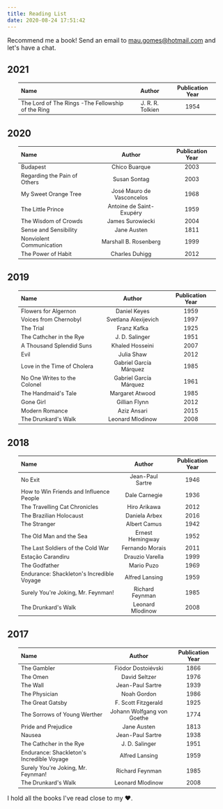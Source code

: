 ```yaml
---
title: Reading List
date: 2020-08-24 17:51:42
---
```


<style>
figure {text-align: center;}
table   {font-size: 0.8rem;
        text-align: center;
          margin: auto;
            width: 90%;
        
        }
tr:hover {background-color: #f5f5f5;}
</style>

Recommend me a book! Send an email to [mau.gomes@hotmail.com](mailto:mau.gomes@hotmail.com) and let's have a chat.

## 2021
|           Name           |           Author          | Publication Year |
|:-------------------------|:-------------------------:|:----------------:|
| The Lord of The Rings -The Fellowship of the Ring | J. R. R. Tolkien          | 1954             |

## 2020
|           Name           |           Author          | Publication Year |
|:-------------------------|:-------------------------:|:----------------:|
| Budapest                 | Chico Buarque           | 2003             |
| Regarding the Pain of Others| Susan Sontag           | 2003             |
| My Sweet Orange Tree     | José Mauro de Vasconcelos | 1968             |
| The Little Prince        | Antoine de Saint-Exupéry  | 1959             |
| The Wisdom of Crowds     | James Surowiecki          | 2004             |
| Sense and Sensibility    | Jane Austen               | 1811             |
| Nonviolent Communication | Marshall B. Rosenberg     | 1999             |
| The Power of Habit       | Charles Duhigg            | 2012             |

## 2019
|             Name             |         Author         | Publication Year |
|:-----------------------------|:----------------------:|:----------------:|
| Flowers for Algernon         | Daniel Keyes           | 1959             |
| Voices from Chernobyl        | Svetlana Alexijevich   | 1997             |
| The Trial                    | Franz Kafka            | 1925             |
| The Cathcher in the Rye      | J. D. Salinger         | 1951             |
| A Thousand Splendid Suns     | Khaled Hosseini        | 2007             |
| Evil                         | Julia Shaw             | 2012             |
| Love in the Time of Cholera  | Gabriel García Márquez | 1985             |
| No One Writes to the Colonel | Gabriel García Márquez | 1961             |
| The Handmaid's Tale          | Margaret Atwood        | 1985             |
| Gone Girl                    | Gillian Flynn          | 2012             |
| Modern Romance               | Aziz Ansari            | 2015             |
| The Drunkard's Walk          | Leonard Mlodinow       | 2008             |

## 2018
|                    Name                   |      Author      | Publication Year |
|:------------------------------------------|:----------------:|:----------------:|
| No Exit                                   | Jean-Paul Sartre | 1946             |
| How to Win Friends and Influence People   | Dale Carnegie    | 1936             |
| The Travelling Cat Chronicles             | Hiro Arikawa     | 2012             |
| The Brazilian Holocaust                   | Daniela Arbex    | 2016             |
| The Stranger                              | Albert Camus     | 1942             |
| The Old Man and the Sea                   | Ernest Hemingway | 1952             |
| The Last Soldiers of the Cold War         | Fernando Morais  | 2011             |
| Estação Carandiru                         | Drauzio Varella  | 1999             |
| The Godfather                             | Mario Puzo       | 1969             |
| Endurance: Shackleton's Incredible Voyage | Alfred Lansing   | 1959             |
| Surely You're Joking, Mr. Feynman!        | Richard Feynman  | 1985             |
| The Drunkard's Walk                       | Leonard Mlodinow | 2008             |

## 2017
|                    Name                   |           Author           | Publication Year |
|:------------------------------------------|:--------------------------:|:----------------:|
| The Gambler                               | Fiódor Dostoiévski         | 1866             |
| The Omen                                  | David Seltzer              | 1976             |
| The Wall                                  | Jean-Paul Sartre           | 1939             |
| The Physician                             | Noah Gordon                | 1986             |
| The Great Gatsby                          | F. Scott Fitzgerald        | 1925             |
| The Sorrows of Young Werther              | Johann Wolfgang von Goethe | 1774             |
| Pride and Prejudice                       | Jane Austen                | 1813             |
| Nausea                                    | Jean-Paul Sartre           | 1938             |
| The Cathcher in the Rye                   | J. D. Salinger             | 1951             |
| Endurance: Shackleton's Incredible Voyage | Alfred Lansing             | 1959             |
| Surely You're Joking, Mr. Feynman!        | Richard Feynman            | 1985             |
| The Drunkard's Walk                       | Leonard Mlodinow           | 2008             |

I hold all the books I've read close to my :heart:.